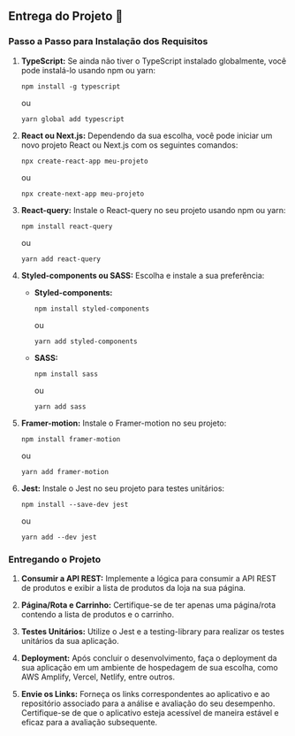 ## Entrega do Projeto 🚀

### Passo a Passo para Instalação dos Requisitos

1. **TypeScript:** Se ainda não tiver o TypeScript instalado globalmente, você pode instalá-lo usando npm ou yarn:
    ```
    npm install -g typescript
    ```
    ou
    ```
    yarn global add typescript
    ```

2. **React ou Next.js:** Dependendo da sua escolha, você pode iniciar um novo projeto React ou Next.js com os seguintes comandos:
    ```
    npx create-react-app meu-projeto
    ```
    ou
    ```
    npx create-next-app meu-projeto
    ```

3. **React-query:** Instale o React-query no seu projeto usando npm ou yarn:
    ```
    npm install react-query
    ```
    ou
    ```
    yarn add react-query
    ```

4. **Styled-components ou SASS:** Escolha e instale a sua preferência:
    - **Styled-components:**
        ```
        npm install styled-components
        ```
        ou
        ```
        yarn add styled-components
        ```
    - **SASS:**
        ```
        npm install sass
        ```
        ou
        ```
        yarn add sass
        ```

5. **Framer-motion:** Instale o Framer-motion no seu projeto:
    ```
    npm install framer-motion
    ```
    ou
    ```
    yarn add framer-motion
    ```

6. **Jest:** Instale o Jest no seu projeto para testes unitários:
    ```
    npm install --save-dev jest
    ```
    ou
    ```
    yarn add --dev jest
    ```

### Entregando o Projeto

1. **Consumir a API REST:** Implemente a lógica para consumir a API REST de produtos e exibir a lista de produtos da loja na sua página.

2. **Página/Rota e Carrinho:** Certifique-se de ter apenas uma página/rota contendo a lista de produtos e o carrinho.

3. **Testes Unitários:** Utilize o Jest e a testing-library para realizar os testes unitários da sua aplicação.

4. **Deployment:** Após concluir o desenvolvimento, faça o deployment da sua aplicação em um ambiente de hospedagem de sua escolha, como AWS Amplify, Vercel, Netlify, entre outros.

5. **Envie os Links:** Forneça os links correspondentes ao aplicativo e ao repositório associado para a análise e avaliação do seu desempenho. Certifique-se de que o aplicativo esteja acessível de maneira estável e eficaz para a avaliação subsequente.
